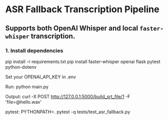 # ASR Fallback Transcription Pipeline
Supports both OpenAI Whisper and local `faster-whisper` transcription.
---


### 1. Install dependencies
pip install -r requirements.txt
pip install faster-whisper openai flask pytest python-dotenv

Set your OPENAI_API_KEY in .env

Run:
python main.py

Output:
curl -X POST http://127.0.0.1:5000/build_srt_file/1 -F 'file=@hello.wav'

pytest:
PYTHONPATH=. pytest -q tests/test_asr_fallback.py



